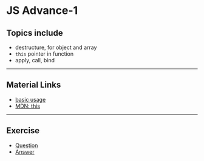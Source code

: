 # JS Advance-1 

## Topics include

- destructure, for object and array
- `this` pointer in function
- apply, call, bind

---

## Material Links

- [basic usage](https://dev.to/alexantoniades/call-apply-bind-the-basic-usages-5gpl)
- [MDN: this](https://developer.mozilla.org/en-US/docs/Web/JavaScript/Reference/Operators/this)

---

## Exercise

- [Question](Question/ex1.md)
- [Answer](Answer/ex1.md)
